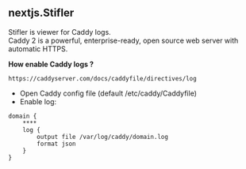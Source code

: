 ## nextjs.Stifler

Stifler is viewer for Caddy logs.\
Caddy 2 is a powerful, enterprise-ready, open source web server with automatic HTTPS. 

**How enable Caddy logs ?**

`https://caddyserver.com/docs/caddyfile/directives/log`
- Open Caddy config file (default /etc/caddy/Caddyfile)
- Enable log:
```
domain {
    ****
    log {
        output file /var/log/caddy/domain.log
        format json
    }
}
```
